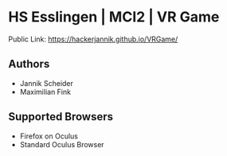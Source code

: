 # HS Esslingen | MCI2 | VR Game 

Public Link: https://hackerjannik.github.io/VRGame/

## Authors

* Jannik Scheider
* Maximilian Fink

## Supported Browsers

* Firefox on Oculus
* Standard Oculus Browser
